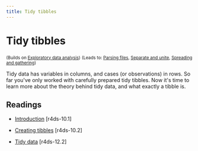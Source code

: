 ```yaml
---
title: Tidy tibbles
---
```


<!-- Generated automatically from tidy-tibbles.yml. Do not edit by hand -->

# Tidy tibbles
<small>(Builds on [Exploratory data analysis](eda.md))</small>
<small>(Leads to: [Parsing files](parse-file.md), [Separate and unite](separate-unite.md), [Spreading and gathering](spread-gather.md))</small>

Tidy data has variables in columns, and cases (or observations) in rows. So far you've only worked with carefully prepared tidy tibbles. Now it's time to learn more about the theory behind tidy data, and what exactly a tibble is.

## Readings

  * [Introduction](http://r4ds.had.co.nz/tibbles.html#introduction-4) [r4ds-10.1]

  * [Creating tibbles](http://r4ds.had.co.nz/tibbles.html#tibbles) [r4ds-10.2]

  * [Tidy data](http://r4ds.had.co.nz/tidy-data.html#tidy-data-1) [r4ds-12.2]



